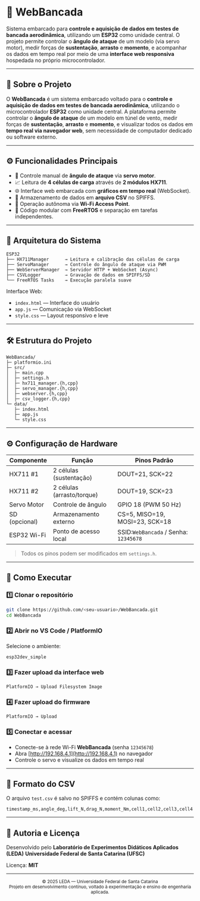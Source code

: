 # 🧠 WebBancada

Sistema embarcado para **controle e aquisição de dados em testes de bancada aerodinâmica**, utilizando um **ESP32** como unidade central.
O projeto permite controlar o **ângulo de ataque** de um modelo (via servo motor), medir forças de **sustentação**, **arrasto** e **momento**, e acompanhar os dados em tempo real por meio de uma **interface web responsiva** hospedada no próprio microcontrolador.

---

## 🎯 Sobre o Projeto

O **WebBancada** é um sistema embarcado voltado para o **controle e aquisição de dados em testes de bancada aerodinâmica**, utilizando o microcontrolador **ESP32** como unidade central.
A plataforma permite controlar o **ângulo de ataque** de um modelo em túnel de vento, medir forças de **sustentação**, **arrasto** e **momento**, e visualizar todos os dados em **tempo real via navegador web**, sem necessidade de computador dedicado ou software externo.

---

## ⚙️ Funcionalidades Principais

- 🔧 Controle manual de **ângulo de ataque** via **servo motor**.
- 📈 Leitura de **4 células de carga** através de **2 módulos HX711**.
- 🌐 Interface web embarcada com **gráficos em tempo real** (WebSocket).
- 💾 Armazenamento de dados em **arquivo CSV** no SPIFFS.
- 📡 Operação autônoma via **Wi-Fi Access Point**.
- 🧩 Código modular com **FreeRTOS** e separação em tarefas independentes.

---

## 🧩 Arquitetura do Sistema

```text
ESP32
├── HX711Manager      → Leitura e calibração das células de carga
├── ServoManager      → Controle do ângulo de ataque via PWM
├── WebServerManager  → Servidor HTTP + WebSocket (Async)
├── CSVLogger         → Gravação de dados em SPIFFS/SD
└── FreeRTOS Tasks    → Execução paralela suave
```

Interface Web:

- `index.html` — Interface do usuário
- `app.js` — Comunicação via WebSocket
- `style.css` — Layout responsivo e leve

---

## 🛠️ Estrutura do Projeto

```
WebBancada/
├─ platformio.ini
├─ src/
│  ├─ main.cpp
│  ├─ settings.h
│  ├─ hx711_manager.{h,cpp}
│  ├─ servo_manager.{h,cpp}
│  ├─ webserver.{h,cpp}
│  ├─ csv_logger.{h,cpp}
└─ data/
   ├─ index.html
   ├─ app.js
   └─ style.css
```

---

## ⚙️ Configuração de Hardware

| Componente    | Função                    | Pinos Padrão                             |
| ------------- | --------------------------- | ----------------------------------------- |
| HX711 #1      | 2 células (sustentação)  | DOUT=21, SCK=22                           |
| HX711 #2      | 2 células (arrasto/torque) | DOUT=19, SCK=23                           |
| Servo Motor   | Controle de ângulo         | GPIO 18 (PWM 50 Hz)                       |
| SD (opcional) | Armazenamento externo       | CS=5, MISO=19, MOSI=23, SCK=18            |
| ESP32 Wi-Fi   | Ponto de acesso local       | SSID:`WebBancada` / Senha: `12345678` |

> Todos os pinos podem ser modificados em `settings.h`.

---

## 🧪 Como Executar

### 1️⃣ Clonar o repositório

```bash
git clone https://github.com/<seu-usuario>/WebBancada.git
cd WebBancada
```

### 2️⃣ Abrir no VS Code / PlatformIO

Selecione o ambiente:

```
esp32dev_simple
```

### 3️⃣ Fazer upload da interface web

```
PlatformIO → Upload Filesystem Image
```

### 4️⃣ Fazer upload do firmware

```
PlatformIO → Upload
```

### 5️⃣ Conectar e acessar

- Conecte-se à rede Wi-Fi **WebBancada** (senha `12345678`)
- Abra [http://192.168.4.1](http://192.168.4.1) no navegador
- Controle o servo e visualize os dados em tempo real

---

## 📄 Formato do CSV

O arquivo `test.csv` é salvo no SPIFFS e contém colunas como:

```
timestamp_ms,angle_deg,lift_N,drag_N,moment_Nm,cell1,cell2,cell3,cell4
```

---

## 🧠 Autoria e Licença

Desenvolvido pelo
**Laboratório de Experimentos Didáticos Aplicados (LEDA)**
**Universidade Federal de Santa Catarina (UFSC)**

Licença: **MIT**

---

<p align="center">
  <sub>© 2025 LEDA — Universidade Federal de Santa Catarina</sub><br>
  <sub>Projeto em desenvolvimento contínuo, voltado à experimentação e ensino de engenharia aplicada.</sub>
</p>
